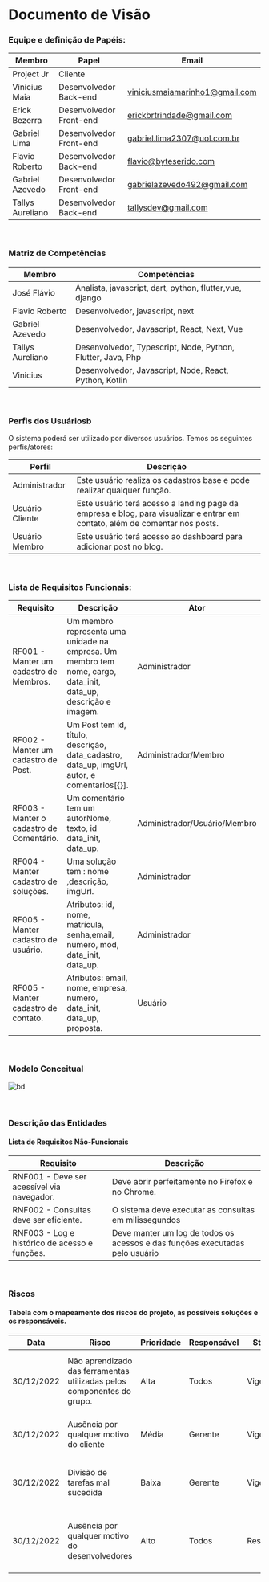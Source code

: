 # Documento de Visão

### Equipe e definição de Papéis:

| Membro           | Papel                   | Email                          |
|------------------|-------------------------|--------------------------------|  
| Project Jr       | Cliente                 |                                |
| Vinicius Maia    | Desenvolvedor Back-end  | viniciusmaiamarinho1@gmail.com |
| Erick Bezerra    | Desenvolvedor Front-end | erickbrtrindade@gmail.com      |
| Gabriel Lima     | Desenvolvedor Front-end | gabriel.lima2307@uol.com.br    |
| Flavio Roberto   | Desenvolvedor Back-end  | flavio@byteserido.com          |
| Gabriel Azevedo  | Desenvolvedor Front-end | gabrielazevedo492@gmail.com    |
| Tallys Aureliano | Desenvolvedor Back-end  | tallysdev@gmail.com            |

<br>

### Matriz de Competências
|Membro |Competências|
|-------|------------|
José Flávio| Analista, javascript, dart, python, flutter,vue, django |
|Flavio Roberto |Desenvolvedor, javascript, next|
|Gabriel Azevedo |Desenvolvedor, Javascript, React, Next, Vue
Tallys Aureliano | Desenvolvedor, Typescript, Node, Python, Flutter, Java, Php|  
|Vinicius | Desenvolvedor, Javascript, Node, React, Python, Kotlin|

<br>

### Perfis dos Usuáriosb

O sistema poderá ser utilizado por diversos usuários. Temos os seguintes perfis/atores:

|Perfil |Descrição
|-------|---------|
Administrador |Este usuário realiza os cadastros base e pode realizar qualquer função.|
| Usuário Cliente | Este usuário terá acesso a landing page da empresa e blog, para visualizar e entrar em contato, além de comentar nos posts.
|Usuário Membro | Este usuário terá acesso ao dashboard para adicionar post no blog.

<br>

### Lista de Requisitos Funcionais:

|Requisito | Descrição |Ator|
|----------|----------|-----|
RF001 - Manter um cadastro de Membros. | Um membro representa uma unidade na empresa. Um membro tem nome, cargo, data_init, data_up, descrição e imagem. | Administrador
|RF002 - Manter um cadastro de Post. |Um Post tem id, título, descrição, data_cadastro, data_up, imgUrl, autor, e comentarios[{}]. |Administrador/Membro
|RF003 - Manter o cadastro de Comentário. |Um comentário tem um autorNome, texto, id data_init, data_up. | Administrador/Usuário/Membro|
|RF004 - Manter cadastro de soluções. |Uma solução tem : nome ,descrição, imgUrl. | Administrador|
|RF005 - Manter cadastro de usuário. |Atributos: id, nome, matrícula, senha,email, numero, mod, data_init, data_up. |Administrador|
|RF005 - Manter cadastro de contato. |Atributos: email, nome, empresa, numero, data_init, data_up, proposta. |Usuário|

<br>

### Modelo Conceitual

![bd](https://user-images.githubusercontent.com/91434644/217126675-a7614c91-d6e7-4006-afb1-caa42d0aec3e.jpeg)

<br>

### Descrição das Entidades
#### Lista de Requisitos Não-Funcionais
|Requisito |Descrição |
|----------|-----------|
|RNF001 - Deve ser acessível via navegador.| Deve abrir perfeitamente no Firefox e no Chrome.
|RNF002 - Consultas deve ser eficiente. | O sistema deve executar as consultas em milissegundos
|RNF003 - Log e histórico de acesso e funções. |Deve manter um log de todos os acessos e das funções executadas pelo usuário

<br>

### Riscos
#### Tabela com o mapeamento dos riscos do projeto, as possíveis soluções e os responsáveis.
|Data |Risco |Prioridade | Responsável |Status | Providência/Solução|
|-----|------|-----------|-------------|-------|--------------------| 
30/12/2022 | Não aprendizado das ferramentas utilizadas pelos componentes do grupo. |Alta |Todos |Vigente | Reforçar estudos sobre as ferramentas e aulas com a integrante que conhece a ferramenta.|
|30/12/2022| Ausência por qualquer motivo do cliente |Média |Gerente |Vigente |Planejar o cronograma tendo em base a agenda do cliente|
|30/12/2022 |Divisão de tarefas mal sucedida | Baixa |Gerente | Vigente |Acompanhar de perto o desenvolvimento de cada membro da equipe|
|30/12/2022 |Ausência por qualquer motivo do desenvolvedores |Alto |Todos |Resolvido |Encontrar tutorial com a maioria da tecnologia e implementar um caso base do sistema








